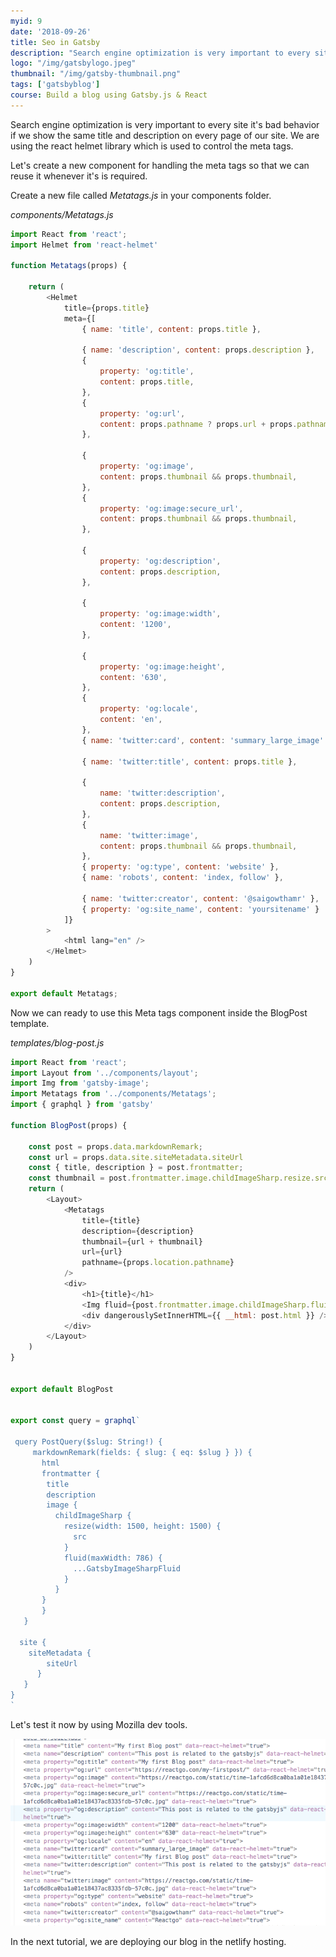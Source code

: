 ```yaml
---
myid: 9
date: '2018-09-26'
title: Seo in Gatsby
description: "Search engine optimization is very important to every site it's bad behavior if we show the same title and description on every page of our site."
logo: "/img/gatsbylogo.jpeg"
thumbnail: "/img/gatsby-thumbnail.png"
tags: ['gatsbyblog']
course: Build a blog using Gatsby.js & React
---
```


Search engine optimization is very important to every site it's bad behavior if we show the same title and description on every page of our site.
We are using the react helmet library which is used to control the meta tags.

Let's create a new component for handling the meta tags so that we can reuse it whenever it's is required.

Create a new file called *Metatags.js* in your components folder.

*components/Metatags.js*

```js
import React from 'react';
import Helmet from 'react-helmet'

function Metatags(props) {

    return (
        <Helmet
            title={props.title}
            meta={[
                { name: 'title', content: props.title },

                { name: 'description', content: props.description },
                {
                    property: 'og:title',
                    content: props.title,
                },
                {
                    property: 'og:url',
                    content: props.pathname ? props.url + props.pathname : props.url,
                },

                {
                    property: 'og:image',
                    content: props.thumbnail && props.thumbnail,
                },
                {
                    property: 'og:image:secure_url',
                    content: props.thumbnail && props.thumbnail,
                },

                {
                    property: 'og:description',
                    content: props.description,
                },

                {
                    property: 'og:image:width',
                    content: '1200',
                },

                {
                    property: 'og:image:height',
                    content: '630',
                },
                {
                    property: 'og:locale',
                    content: 'en',
                },
                { name: 'twitter:card', content: 'summary_large_image' },

                { name: 'twitter:title', content: props.title },

                {
                    name: 'twitter:description',
                    content: props.description,
                },
                {
                    name: 'twitter:image',
                    content: props.thumbnail && props.thumbnail,
                },
                { property: 'og:type', content: 'website' },
                { name: 'robots', content: 'index, follow' },

                { name: 'twitter:creator', content: '@saigowthamr' },
                { property: 'og:site_name', content: 'yoursitename' }
            ]}
        >
            <html lang="en" />
        </Helmet>
    )
}

export default Metatags;
```


Now we can ready to use this Meta tags component inside the BlogPost template.


_templates/blog-post.js_

```js
import React from 'react';
import Layout from '../components/layout';
import Img from 'gatsby-image';
import Metatags from '../components/Metatags';
import { graphql } from 'gatsby'

function BlogPost(props) {

    const post = props.data.markdownRemark;
    const url = props.data.site.siteMetadata.siteUrl
    const { title, description } = post.frontmatter;
    const thumbnail = post.frontmatter.image.childImageSharp.resize.src
    return (
        <Layout>
            <Metatags
                title={title}
                description={description}
                thumbnail={url + thumbnail}
                url={url}
                pathname={props.location.pathname}
            />
            <div>
                <h1>{title}</h1>
                <Img fluid={post.frontmatter.image.childImageSharp.fluid} />
                <div dangerouslySetInnerHTML={{ __html: post.html }} />
            </div>
        </Layout>
    )
}


export default BlogPost


export const query = graphql`

 query PostQuery($slug: String!) {
     markdownRemark(fields: { slug: { eq: $slug } }) {
       html
       frontmatter {
        title
        description
        image {
          childImageSharp {
            resize(width: 1500, height: 1500) {
              src
            }
            fluid(maxWidth: 786) {
              ...GatsbyImageSharpFluid
            }
          }
       }
       }
   }

  site {
    siteMetadata {
        siteUrl
      }
   }
}
`
```

Let's test it now by using Mozilla dev tools.

![seogatsby](seogatsby.png)


In the next tutorial, we are deploying our blog in the netlify hosting.



